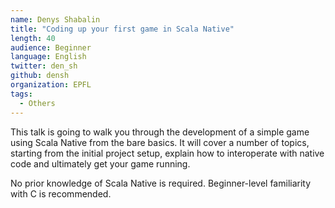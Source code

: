 ```yaml
---
name: Denys Shabalin
title: "Coding up your first game in Scala Native"
length: 40
audience: Beginner
language: English
twitter: den_sh
github: densh
organization: EPFL
tags:
  - Others
---
```

This talk is going to walk you through the development of a simple game using Scala Native from the bare basics. It will cover a number of topics, starting from the initial project setup, explain how to interoperate with native code and ultimately get your game running.

No prior knowledge of Scala Native is required. Beginner-level familiarity with C is recommended.